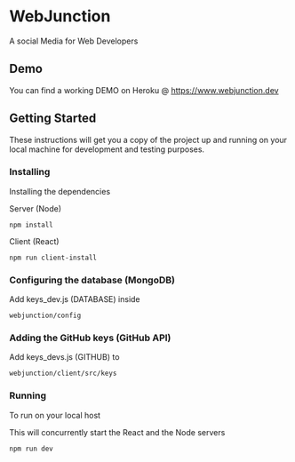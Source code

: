 # WebJunction

A social Media for Web Developers

## Demo

You can find a working DEMO on Heroku @ https://www.webjunction.dev

## Getting Started

These instructions will get you a copy of the project up and running on your local machine for development and testing purposes.

### Installing

Installing the dependencies

Server (Node)

```
npm install
```

Client (React)

```
npm run client-install
```

### Configuring the database (MongoDB)

Add keys_dev.js (DATABASE) inside

```
webjunction/config
```

### Adding the GitHub keys (GitHub API)

Add keys_devs.js (GITHUB) to

```
webjunction/client/src/keys
```

### Running

To run on your local host

This will concurrently start the React and the Node servers

```
npm run dev
```
